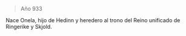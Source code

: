 > Año 933

Nace Onela, hijo de Hedinn y heredero al trono del Reino unificado de Ringerike y Skjold.